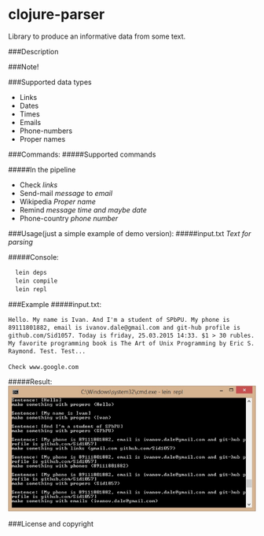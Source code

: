 # clojure-parser
Library to produce an informative data from some text.

###Description

###Note!

###Supported data types
 - Links
 - Dates
 - Times
 - Emails
 - Phone-numbers
 - Proper names

###Commands:
#####Supported commands
 
#####In the pipeline
 - Check *links*
 - Send-mail *message* to *email*
 - Wikipedia *Proper name*
 - Remind *message* *time and maybe date*
 - Phone-country *phone number*

###Usage(just a simple example of demo version):
#####input.txt
*Text for parsing*

#####Console:
``` sh
  lein deps
  lein compile
  lein repl
```

###Example
#####input.txt:
```
Hello. My name is Ivan. And I'm a student of SPbPU. My phone is 89111801882, email is ivanov.dale@gmail.com and git-hub profile is github.com/Sid1057. Today is friday, 25.03.2015 14:33. $1 > 30 rubles. My favorite programming book is The Art of Unix Programming by Eric S. Raymond. Test. Test...

Check www.google.com
```
#####Result:
![example's image alt](https://github.com/Sid1057/clojure-parser/raw/master/doc/cmd-screenshot.jpg)

###License and copyright